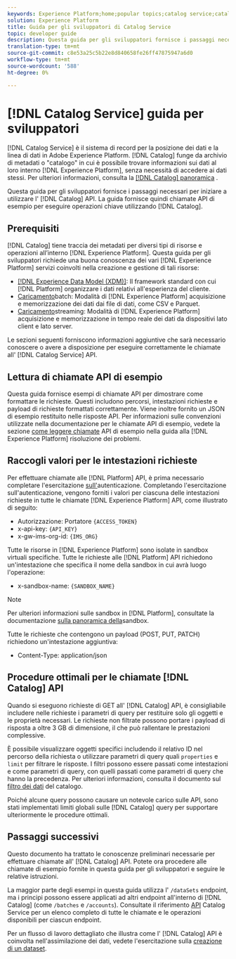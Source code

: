 ```yaml
---
keywords: Experience Platform;home;popular topics;catalog service;catalog;Catalog service;Catalog
solution: Experience Platform
title: Guida per gli sviluppatori di Catalog Service
topic: developer guide
description: Questa guida per gli sviluppatori fornisce i passaggi necessari per iniziare a utilizzare l'API Catalog. La guida fornisce quindi chiamate API di esempio per eseguire operazioni chiave utilizzando Catalog.
translation-type: tm+mt
source-git-commit: c8e53a25c5b22e8d840658fe26ff47875947a6d0
workflow-type: tm+mt
source-wordcount: '588'
ht-degree: 0%

---
```



# [!DNL Catalog Service] guida per sviluppatori

[!DNL Catalog Service] è il sistema di record per la posizione dei dati e la linea di dati in Adobe Experience Platform. [!DNL Catalog] funge da archivio di metadati o &quot;catalogo&quot; in cui è possibile trovare informazioni sui dati al loro interno [!DNL Experience Platform], senza necessità di accedere ai dati stessi. Per ulteriori informazioni, consulta la [[!DNL Catalog] panoramica](../home.md) .

Questa guida per gli sviluppatori fornisce i passaggi necessari per iniziare a utilizzare l&#39; [!DNL Catalog] API. La guida fornisce quindi chiamate API di esempio per eseguire operazioni chiave utilizzando [!DNL Catalog].

## Prerequisiti

[!DNL Catalog] tiene traccia dei metadati per diversi tipi di risorse e operazioni all’interno [!DNL Experience Platform]. Questa guida per gli sviluppatori richiede una buona conoscenza dei vari [!DNL Experience Platform] servizi coinvolti nella creazione e gestione di tali risorse:

* [[!DNL Experience Data Model (XDM)]](../../xdm/home.md): Il framework standard con cui [!DNL Platform] organizzare i dati relativi all&#39;esperienza del cliente.
* [Caricamento](../../ingestion/batch-ingestion/overview.md)batch: Modalità di [!DNL Experience Platform] acquisizione e memorizzazione dei dati dai file di dati, come CSV e Parquet.
* [Caricamento](../../ingestion/streaming-ingestion/overview.md)streaming: Modalità di [!DNL Experience Platform] acquisizione e memorizzazione in tempo reale dei dati da dispositivi lato client e lato server.

Le sezioni seguenti forniscono informazioni aggiuntive che sarà necessario conoscere o avere a disposizione per eseguire correttamente le chiamate all&#39; [!DNL Catalog Service] API.

## Lettura di chiamate API di esempio

Questa guida fornisce esempi di chiamate API per dimostrare come formattare le richieste. Questi includono percorsi, intestazioni richieste e payload di richieste formattati correttamente. Viene inoltre fornito un JSON di esempio restituito nelle risposte API. Per informazioni sulle convenzioni utilizzate nella documentazione per le chiamate API di esempio, vedete la sezione [come leggere chiamate](../../landing/troubleshooting.md#how-do-i-format-an-api-request) API di esempio nella guida alla [!DNL Experience Platform] risoluzione dei problemi.

## Raccogli valori per le intestazioni richieste

Per effettuare chiamate alle [!DNL Platform] API, è prima necessario completare l&#39;esercitazione [sull&#39;](../../tutorials/authentication.md)autenticazione. Completando l&#39;esercitazione sull&#39;autenticazione, vengono forniti i valori per ciascuna delle intestazioni richieste in tutte le chiamate [!DNL Experience Platform] API, come illustrato di seguito:

* Autorizzazione: Portatore `{ACCESS_TOKEN}`
* x-api-key: `{API_KEY}`
* x-gw-ims-org-id: `{IMS_ORG}`

Tutte le risorse in [!DNL Experience Platform] sono isolate in sandbox virtuali specifiche. Tutte le richieste alle [!DNL Platform] API richiedono un&#39;intestazione che specifica il nome della sandbox in cui avrà luogo l&#39;operazione:

* x-sandbox-name: `{SANDBOX_NAME}`

>[!NOTE]
>
>Per ulteriori informazioni sulle sandbox in [!DNL Platform], consultate la documentazione [sulla panoramica della](../../sandboxes/home.md)sandbox.

Tutte le richieste che contengono un payload (POST, PUT, PATCH) richiedono un&#39;intestazione aggiuntiva:

* Content-Type: application/json

## Procedure ottimali per le chiamate [!DNL Catalog] API

Quando si eseguono richieste di GET all&#39; [!DNL Catalog] API, è consigliabile includere nelle richieste i parametri di query per restituire solo gli oggetti e le proprietà necessari. Le richieste non filtrate possono portare i payload di risposta a oltre 3 GB di dimensione, il che può rallentare le prestazioni complessive.

È possibile visualizzare oggetti specifici includendo il relativo ID nel percorso della richiesta o utilizzare parametri di query quali `properties` e `limit` per filtrare le risposte. I filtri possono essere passati come intestazioni e come parametri di query, con quelli passati come parametri di query che hanno la precedenza. Per ulteriori informazioni, consulta il documento sul [filtro dei dati](filter-data.md) del catalogo.

Poiché alcune query possono causare un notevole carico sulle API, sono stati implementati limiti globali sulle [!DNL Catalog] query per supportare ulteriormente le procedure ottimali.

## Passaggi successivi

Questo documento ha trattato le conoscenze preliminari necessarie per effettuare chiamate all&#39; [!DNL Catalog] API. Potete ora procedere alle chiamate di esempio fornite in questa guida per gli sviluppatori e seguire le relative istruzioni.

La maggior parte degli esempi in questa guida utilizza l&#39; `/dataSets` endpoint, ma i principi possono essere applicati ad altri endpoint all&#39;interno di [!DNL Catalog] (come `/batches` e `/accounts`). Consultate il riferimento [API](https://www.adobe.io/apis/experienceplatform/home/api-reference.html#!acpdr/swagger-specs/catalog.yaml) Catalog Service per un elenco completo di tutte le chiamate e le operazioni disponibili per ciascun endpoint.

Per un flusso di lavoro dettagliato che illustra come l&#39; [!DNL Catalog] API è coinvolta nell&#39;assimilazione dei dati, vedete l&#39;esercitazione sulla [creazione di un dataset](../datasets/create.md).
